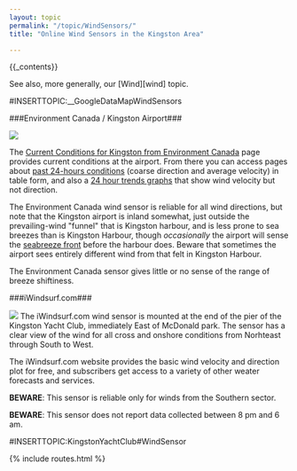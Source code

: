 ```yaml
---
layout: topic
permalink: "/topic/WindSensors/"
title: "Online Wind Sensors in the Kingston Area"

---
```


{{_contents}}

See also, more generally, our [Wind][wind] topic.

#INSERTTOPIC:__GoogleDataMapWindSensors

###Environment Canada / Kingston Airport###

<a href="http://weatheroffice.ec.gc.ca/city/pages/on-69_metric_e.html"><img class="floatleft" border="0" src="http://k7waterfront.org/Images/AirportGraph.jpg"></a>

The <a href="http://weatheroffice.ec.gc.ca/city/pages/on-69_metric_e.html">Current Conditions for Kingston from Environment Canada</a> page provides current conditions at the airport.  From there you can access pages about <a href="http://weatheroffice.ec.gc.ca/trends_table/pages/ygk_metric_e.html">past 24-hours conditions</a> (coarse direction and average velocity) in table form, and also a <a href="http://weatheroffice.ec.gc.ca/forecast/trends_graph_e.html?ygk&unit=m">24 hour trends graphs</a> that show wind velocity but not direction.

The Environment Canada wind sensor is reliable for all wind directions, but note that the Kingston airport is inland somewhat, just outside the prevailing-wind "funnel" that is Kingston harbour, and is less prone to sea breezes than is Kingston Harbour, though *occasionally* the airport will sense the <a href="http://marine.rutgers.edu/cool/seabreeze/tutorial.html">seabreeze front</a> before the harbour does.  Beware that sometimes the airport sees entirely different wind from that felt in Kingston Harbour.

The Environment Canada sensor gives little or no sense of the range of breeze shiftiness.

###iWindsurf.com###

<a href="http://www.iwindsurf.com/windandwhere.iws?siteID=121"><img class="floatleft" src="http://k7waterfront.org/Images/iWindsurfGraph.jpg"></a>
The iWindsurf.com wind sensor is mounted at the end of the pier of the Kingston Yacht Club, immediately East of McDonald park. The sensor has a clear view of the wind for all cross and onshore conditions from Norhteast through South to West.

The iWindsurf.com website provides the basic wind velocity and direction plot for free, and subscribers get access to a variety of other weater forecasts and services.

**BEWARE**: This sensor is reliable only for winds from the Southern sector.

**BEWARE**: This sensor does not report data collected between 8 pm and 6 am.

#INSERTTOPIC:KingstonYachtClub#WindSensor

{% include routes.html %}
